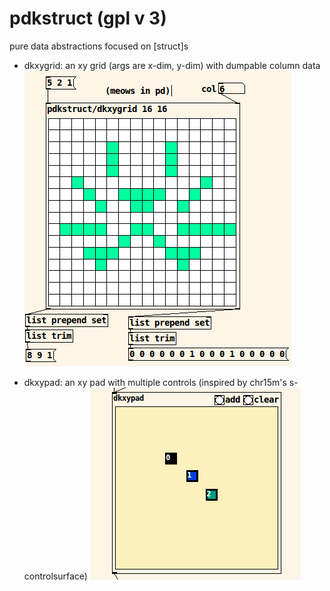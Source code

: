 # pdkstruct (gpl v 3)
pure data abstractions focused on [struct]s


- dkxygrid: an xy grid (args are x-dim, y-dim) with dumpable column data
![dkxygrid_pic](dkxygrid_pic.png)

- dkxypad: an xy pad with multiple controls (inspired by chr15m's s-controlsurface)
![dkxypad_pic](dkxypad_pic.png)
